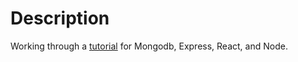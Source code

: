 # Description
Working through a [tutorial](https://hashnode.com/post/react-tutorial-using-mern-stack-ciiyus9m700qqge53mer0isxz) for Mongodb, Express, React, and Node.


